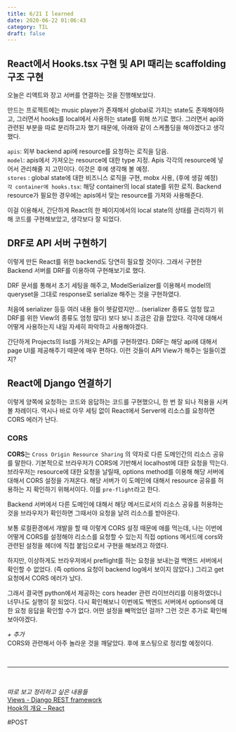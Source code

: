 ```yaml
---
title: 6/21 I learned
date: 2020-06-22 01:06:43
category: TIL
draft: false
---
```


## React에서 Hooks.tsx 구현 및 API 때리는 scaffolding 구조 구현

오늘은 리액트와 장고 서버를 연결하는 것을 진행해보았다.

만드는 프로젝트에는 music player가 존재해서 global로 가지는 state도 존재해야하고, 그러면서 hooks를 local에서 사용하는 state를 위해 쓰기로 했다. 그러면서 api와 관련된 부분을 따로 분리하고자 했기 때문에, 아래와 같이 스케폴딩을 해야겠다고 생각했다.

`apis`: 외부 backend api에 resource를 요청하는 로직을 담음.  
`model`: apis에서 가져오는 resource에 대한 type 지정. Apis 각각의 resource에 넣어서 관리해줄 지 고민이다. 이것은 후에 생각해 볼 예정.  
`stores` : global state에 대한 비즈니스 로직을 구현, mobx 사용, (후에 생길 예정)  
`각 container에 hooks.tsx`: 해당 container의 local state를 위한 로직. Backend resource가 필요한 경우에는 apis에서 맞는 resource를 가져와 사용해준다.

이걸 이용해서, 간단하게 React의 한 페이지에서의 local state의 상태를 관리하기 위해 코드를 구현해보았고, 생각보다 잘 되었다.

## DRF로 API 서버 구현하기

이렇게 만든 React를 위한 backend도 당연히 필요할 것이다. 그래서 구현한 Backend 서버를 DRF를 이용하여 구현해보기로 했다.

DRF 문서를 통해서 초기 세팅을 해주고, ModelSerializer를 이용해서 model의 queryset을 그대로 response로 serialize 해주는 것을 구현하였다.

처음에 serializer 등등 여러 내용 들이 헷갈렸지만… (serializer 종류도 엄청 많고 DRF를 위한 View의 종류도 엄청 많다) 보다 보니 조금은 감을 잡았다. 각각에 대해서 어떻게 사용하는지 내일 자세히 파악하고 사용해야겠다.

간단하게 Projects의 list를 가져오는 API를 구현하였다.
DRF는 해당 api에 대해서 page UI를 제공해주기 때문에 매우 편하다. 이런 것들이 API View가 해주는 일들이겠지?

## React에 Django 연결하기

이렇게 양쪽에 요청하는 코드와 응답하는 코드를 구현했으니, 한 번 잘 되나 적용을 시켜볼 차례이다. 역시나 바로 아무 세팅 없이 React에서 Server에 리소스를 요청하면 CORS 에러가 난다.

### CORS

**CORS**는 `Cross Origin Resource Sharing` 의 약자로 다른 도메인간의 리소스 공유를 말한다. 기본적으로 브라우저가 CORS에 기반해서 localhost에 대한 요청을 막는다. 브라우저는 resource에 대한 요청을 날릴때, options method를 이용해 해당 서버에 대해서 CORS 설정을 가져온다. 해당 서버가 이 도메인에 대해서 resource 공유를 허용하는 지 확인하기 위해서이다. 이를 `pre-flight`라고 한다.

Backend 서버에서 다른 도메인에 대해서 해당 메서드로서의 리소스 공유를 허용하는 것을 브라우저가 확인하면 그때서야 요청을 날려 리소스를 받아온다.

보통 로컬환경에서 개발을 할 때 이렇게 CORS 설정 때문에 애를 먹는데, 나는 이번에 어떻게 CORS를 설정해야 리소스를 요청할 수 있는지 직접 options 메서드에 cors와 관련된 설정을 헤더에 직접 붙임으로서 구현을 해보려고 하였다.

하지만, 이상하게도 브라우저에서 preflight를 하는 요청을 보내는걸 백엔드 서버에서 확인할 수 없었다. (즉 options 요청이 backend log에서 보이지 않았다.) 그리고 get 요청에서 CORS 에러가 났다.

그래서 결국엔 python에서 제공하는 cors header 관련 라이브러리를 이용하였더니 너무나도 실행이 잘 되었다. 다시 확인해보니 이번에도 백엔드 서버에서 options에 대한 요청 응답을 확인할 수가 없다. 어떤 설정을 빼먹었던 걸까? 그런 것은 추가로 확인해보아야겠다.

_+ 추가_  
CORS와 관련해서 아주 놀라운 것을 깨달았다. 후에 포스팅으로 정리할 예정이다.

<br>
<hr>
<br>

_따로 보고 정리하고 싶은 내용들_  
[Views - Django REST framework](https://www.django-rest-framework.org/api-guide/views/)  
[Hook의 개요 – React](https://ko.reactjs.org/docs/hooks-intro.html)

#POST
